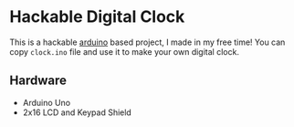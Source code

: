 # Hackable Digital Clock 

This is a hackable [arduino](http://arduino.cc) based project, I made in my free time!
You can copy `clock.ino` file and use it to make your own digital clock. 

## Hardware 
* Arduino Uno
* 2x16 LCD and Keypad Shield


